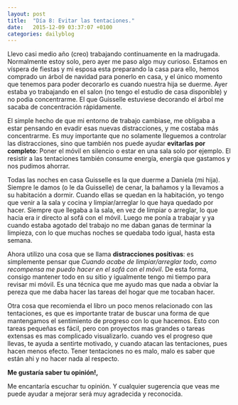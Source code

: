 ```yaml
---
layout: post
title:  "Día 8: Evitar las tentaciones."
date:   2015-12-09 03:37:07 +0100
categories: dailyblog
---
```


Llevo casi medio año (creo) trabajando continuamente en la madrugada. Normalmente estoy solo, pero ayer me paso algo muy curioso. Estamos en víspera de fiestas y mi esposa esta preparando la casa para ello, hemos comprado un árbol de navidad para ponerlo en casa, y el único momento que tenemos para poder decorarlo es cuando nuestra hija se duerme. Ayer estaba yo trabajando en el salon (no tengo el estudio de casa disponible) y no podia concentrarme. El que Guisselle estuviese decorando el árbol me sacaba de concentración rápidamente.

El simple hecho de que mi entorno de trabajo cambiase, me obligaba a estar pensando en evadir esas nuevas distracciones, y me costaba más concentrarme. Es muy importante que no solamente lleguemos a controlar las distracciones, sino que también nos puede ayudar **evitarlas por completo**: Poner el móvil en silencio o estar en una sala solo por ejemplo. El resistir a las tentaciones también consume energía, energía que gastamos y nos pudimos ahorrar.

Todas las noches en casa Guisselle es la que duerme a Daniela (mi hija). Siempre le damos (o le da Guisselle) de cenar, la bañamos y la llevamos a su habitación a dormir. Cuando ellas se quedan en la habitación, yo tengo que venir a la sala y cocina y limpiar/arreglar lo que haya quedado por hacer. Siempre que llegaba a la sala, en vez de limpiar o arreglar, lo que hacia era ir directo al sofá con el móvil. Luego me ponía a trabajar y ya cuando estaba agotado del trabajo no me daban ganas de terminar la limpieza, con lo que muchas noches se quedaba todo igual, hasta esta semana.

Ahora utilizo una cosa que se llama **distracciones positivas**: es simplemente pensar que *Cuando acabe de limpiar/arreglar todo, como recompensa me puedo hacer en el sofá con el móvil*. De esta forma, consigo mantener todo en su sitio y igualmente tengo mi tiempo para revisar mi móvil. Es una técnica que me ayudo mas que nada a obviar la pereza que me daba hacer las tareas del hogar que me tocaban hacer.

Otra cosa que recomienda el libro un poco menos relacionado con las tentaciones, es que es importante tratar de buscar una forma de que mantengamos el sentimiento de progreso con lo que hacemos. Esto con tareas pequeñas es fácil, pero con proyectos mas grandes o tareas extensas es mas complicado visualizarlo. cuando ves el progreso que llevas, te ayuda a sentirte motivado, y cuando atacan las tentaciones, pues hacen menos efecto. Tener tentaciones no es malo, malo es saber que están ahi y no hacer nada al respecto.


**Me gustaría saber tu opinión!,**

Me encantaría escuchar tu opinión. Y cualquier sugerencia que veas me puede ayudar a mejorar será muy agradecida y reconocida.
